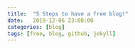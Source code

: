 ```yaml
---
title:  "5 Steps to have a free blog!"
date:   2019-12-06 23:00:00
categories: [blog]
tags: [free, blog, github, jekyll]
---
```



[jekyll]:       http://jekyllrb.com
[github]:       https://github.com